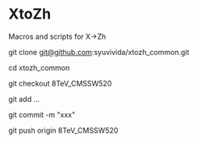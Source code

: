 XtoZh
=====
Macros and scripts for X->Zh

git clone git@github.com:syuvivida/xtozh_common.git

cd xtozh_common

git checkout 8TeV_CMSSW520

git add ...

git commit -m "xxx"

git push origin 8TeV_CMSSW520

